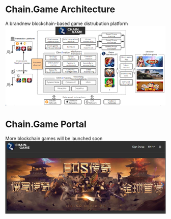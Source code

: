 # Chain.Game Architecture
A brandnew blockchain-based game distrubution platform
![image](pic/chaingame_architecture.png)


# Chain.Game Portal
More blockchain games will be launched soon
![image](pic/chaingame_portal.JPG)
